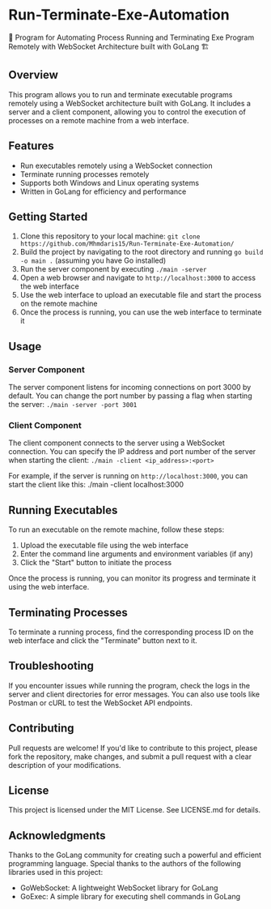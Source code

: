 # Run-Terminate-Exe-Automation

🚵 Program for Automating Process Running and Terminating Exe Program Remotely with WebSocket Architecture built with GoLang 🏗️

## Overview

This program allows you to run and terminate executable programs remotely using a WebSocket architecture built with GoLang. It includes a server and a client component, allowing you to control the execution of processes on a remote machine from a web interface.

## Features

- Run executables remotely using a WebSocket connection
- Terminate running processes remotely
- Supports both Windows and Linux operating systems
- Written in GoLang for efficiency and performance

## Getting Started

1. Clone this repository to your local machine: `git clone https://github.com/Mhmdaris15/Run-Terminate-Exe-Automation/`
2. Build the project by navigating to the root directory and running `go build -o main .` (assuming you have Go installed)
3. Run the server component by executing `./main -server`
4. Open a web browser and navigate to `http://localhost:3000` to access the web interface
5. Use the web interface to upload an executable file and start the process on the remote machine
6. Once the process is running, you can use the web interface to terminate it

## Usage

### Server Component

The server component listens for incoming connections on port 3000 by default. You can change the port number by passing a flag when starting the server: `./main -server -port 3001`

### Client Component

The client component connects to the server using a WebSocket connection. You can specify the IP address and port number of the server when starting the client: `./main -client <ip_address>:<port>`

For example, if the server is running on `http://localhost:3000`, you can start the client like this: ./main -client localhost:3000

## Running Executables

To run an executable on the remote machine, follow these steps:

1. Upload the executable file using the web interface
2. Enter the command line arguments and environment variables (if any)
3. Click the "Start" button to initiate the process

Once the process is running, you can monitor its progress and terminate it using the web interface.

## Terminating Processes

To terminate a running process, find the corresponding process ID on the web interface and click the "Terminate" button next to it.

## Troubleshooting

If you encounter issues while running the program, check the logs in the server and client directories for error messages. You can also use tools like Postman or cURL to test the WebSocket API endpoints.

## Contributing

Pull requests are welcome! If you'd like to contribute to this project, please fork the repository, make changes, and submit a pull request with a clear description of your modifications.

## License

This project is licensed under the MIT License. See LICENSE.md for details.

## Acknowledgments

Thanks to the GoLang community for creating such a powerful and efficient programming language. Special thanks to the authors of the following libraries used in this project:

- GoWebSocket: A lightweight WebSocket library for GoLang
- GoExec: A simple library for executing shell commands in GoLang
